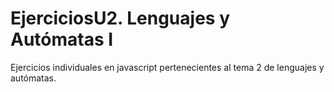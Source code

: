 # EjerciciosU2. Lenguajes y Autómatas I
Ejercicios individuales en javascript pertenecientes al tema 2 de lenguajes y autómatas.
